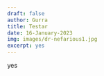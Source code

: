 ```yaml
---
draft: false
author: Gurra
title: Testar
date: 16-January-2023
img: images/dr-nefarious1.jpg
excerpt: yes
---
```

yes
